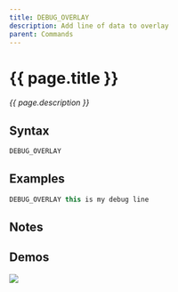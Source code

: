 ```yaml
---
title: DEBUG_OVERLAY
description: Add line of data to overlay
parent: Commands
---
```


# {{ page.title }}

_{{ page.description }}_

## Syntax

```java
DEBUG_OVERLAY 
```

## Examples

```java
DEBUG_OVERLAY this is my debug line
```

## Notes


## Demos

![](N/A)

